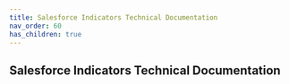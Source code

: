 ```yaml
---
title: Salesforce Indicators Technical Documentation
nav_order: 60
has_children: true
---
```


## Salesforce Indicators Technical Documentation

